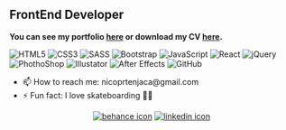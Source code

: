 <h2>FrontEnd Developer</h2>
<p><b>You can see my portfolio <a href="https://portfolio-np.vercel.app/" target="_blank">here</a> or download my CV <a href="https://github.com/nicoprten/nicoprten/files/8382564/CV-v3.pdf" target="_blank">here</a>.</b></p>




![HTML5](https://img.shields.io/badge/-HTML5-E34F26?style=flat-square&logo=html5&logoColor=white)
![CSS3](https://img.shields.io/badge/-CSS3-1572B6?style=flat-square&logo=css3)
![SASS](https://img.shields.io/badge/-SASS-1572B6?style=flat-square&logo=sass)
![Bootstrap](https://img.shields.io/badge/-Bootstrap-563D7C?style=flat-square&logo=bootstrap)
![JavaScript](https://img.shields.io/badge/-JavaScript-black?style=flat-square&logo=javascript)
![React](https://img.shields.io/badge/-React-181717?style=flat-square&logo=react)
![jQuery](https://img.shields.io/badge/-jQuery-0769AD?style=flat-square&logo=jQuery&logoColor=white)
![PhothoShop](https://img.shields.io/badge/-PhotoShop-071D34?style=flat-square&logo=Adobe-Photoshop&logoColor=54A7F8)
![Illustator](https://img.shields.io/badge/-Illustrator-071D34?style=flat-square&logo=Adobe-Illustrator&logoColor=orange)
![After Effects](https://img.shields.io/badge/-AfterEffects-071D34?style=flat-square&logo=Adobe-after-effects&logoColor=purple)
![GitHub](https://img.shields.io/badge/-GitHub-181717?style=flat-square&logo=github)



<div align="left">
  <ul>
    <li>📫 How to reach me: nicoprtenjaca@gmail.com</li>
    <li>⚡ Fun fact: I love skateboarding 🏄‍♂️</li>
  </ul>
</div>
  
<div align="center">
  <a href="https://www.behance.net/nicoprtenjaca" target="_blank"><img alt="behance icon" src="https://user-images.githubusercontent.com/41525219/138456248-b19abbf2-a618-4506-bd0c-4915ac706cc3.png" /></a>
  <a href="https://www.linkedin.com/in/nicoprten/" target="_blank"><img alt="linkedin icon" src="https://user-images.githubusercontent.com/41525219/138456254-f51e84ef-2ef8-4a5e-b8e9-1693559177c5.png" /></a>
</div>

